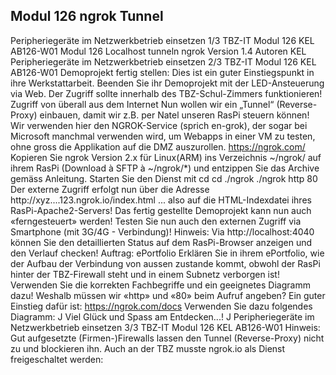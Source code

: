 ## Modul 126 ngrok Tunnel

Peripheriegeräte im Netzwerkbetrieb einsetzen 1/3 TBZ-IT Modul 126 KEL AB126-W01 Modul 126 Localhost tunneln ngrok Version 1.4 Autoren KEL Peripheriegeräte im Netzwerkbetrieb einsetzen 2/3 TBZ-IT Modul 126 KEL AB126-W01 Demoprojekt fertig stellen: Dies ist ein guter Einstiegspunkt in ihre Werkstattarbeit. Beenden Sie ihr Demoprojekt mit der LED-Ansteuerung via Web. Der Zugriff sollte innerhalb des TBZ-Schul-Zimmers funktionieren! Zugriff von überall aus dem Internet Nun wollen wir ein „Tunnel“ (Reverse-Proxy) einbauen, damit wir z.B. per Natel unseren RasPi steuern können! Wir verwenden hier den NGROK-Service (sprich en-grok), der sogar bei Microsoft manchmal verwenden wird, um Webapps in einer VM zu testen, ohne gross die Applikation auf die DMZ auszurollen. https://ngrok.com/ Kopieren Sie ngrok Version 2.x für Linux(ARM) ins Verzeichnis ~/ngrok/ auf ihrem RasPi (Download à SFTP à ~/ngrok/*) und entzippen Sie das Archive gemäss Anleitung. Starten Sie den Dienst mit cd cd ./ngrok ./ngrok http 80 Der externe Zugriff erfolgt nun über die Adresse http://xyz....123.ngrok.io/index.html ... also auf die HTML-Indexdatei ihres RasPi-Apache2-Servers! Das fertig gestellte Demoprojekt kann nun auch «ferngesteuert» werden! Testen Sie nun auch den externen Zugriff via Smartphone (mit 3G/4G - Verbindung)! Hinweis: Via http://localhost:4040 können Sie den detaillierten Status auf dem RasPi-Browser anzeigen und den Verlauf checken! Auftrag: ePortfolio Erklären Sie in ihrem ePortfolio, wie der Aufbau der Verbindung von aussen zustande kommt, obwohl der RasPi hinter der TBZ-Firewall steht und in einem Subnetz verborgen ist! Verwenden Sie die korrekten Fachbegriffe und ein geeignetes Diagramm dazu! Weshalb müssen wir «http» und «80» beim Aufruf angeben? Ein guter Einstieg dafür ist: https://ngrok.com/docs Verwenden Sie dazu folgendes Diagramm: J Viel Glück und Spass am Entdecken...! J Peripheriegeräte im Netzwerkbetrieb einsetzen 3/3 TBZ-IT Modul 126 KEL AB126-W01 Hinweis: Gut aufgesetzte (Firmen-)Firewalls lassen den Tunnel (Reverse-Proxy) nicht zu und blockieren ihn. Auch an der TBZ musste ngrok.io als Dienst freigeschaltet werden:
<!--stackedit_data:
eyJoaXN0b3J5IjpbMTA0OTIyNzgxNSwyMjQ5NjIwLC0yMDg4Nz
Q2NjEyLDkxMjE0NTIxMCwtMTMxMDkyNTk4NSwtMTIxMDAwNDQx
NCwyNTc4MDY5MjhdfQ==
-->